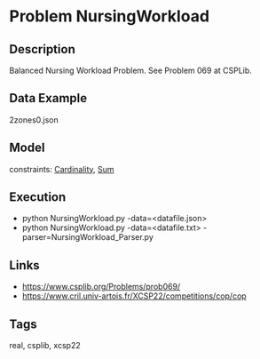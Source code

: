 # Problem NursingWorkload
## Description
Balanced Nursing Workload Problem.
See Problem 069 at CSPLib.

## Data Example
  2zones0.json

## Model
  constraints: [Cardinality](http://pycsp.org/documentation/constraints/Cardinality), [Sum](http://pycsp.org/documentation/constraints/Sum)

## Execution
  - python NursingWorkload.py -data=<datafile.json>
  - python NursingWorkload.py -data=<datafile.txt> -parser=NursingWorkload_Parser.py

## Links
  - https://www.csplib.org/Problems/prob069/
  - https://www.cril.univ-artois.fr/XCSP22/competitions/cop/cop

## Tags
  real, csplib, xcsp22

